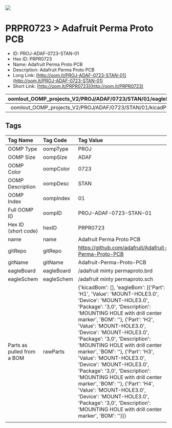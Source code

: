 


  
![][im]
# PRPR0723 > Adafruit Perma Proto PCB

- ID: PROJ-ADAF-0723-STAN-01
- Hex ID: PRPR0723
- Name: Adafruit Perma Proto PCB
- Description: Adafruit Perma Proto PCB
- Long Link: [http://oom.lt/PROJ-ADAF-0723-STAN-01](http://oom.lt/PROJ-ADAF-0723-STAN-01)
- Short Link: [http://oom.lt/PRPR0723](http://oom.lt/PRPR0723)
  

|oomlout_OOMP_projects_V2/PROJ/ADAF/0723/STAN/01/eagleImage.png|oomlout_OOMP_projects_V2/PROJ/ADAF/0723/STAN/01/eagleSchemImage.png|oomlout_OOMP_projects_V2/PROJ/ADAF/0723/STAN/01/kicadPcb3dFront.png|oomlout_OOMP_projects_V2/PROJ/ADAF/0723/STAN/01/kicadPcb3dBack.png|
| :---: | :---: | :---: | :---: |
|oomlout_OOMP_projects_V2/PROJ/ADAF/0723/STAN/01/kicadPcb3d.png||||

## Tags
  

|Tag Name|Tag Code|Tag Value|
| :--- | :--- | :--- |
|OOMP Type|oompType|PROJ|
|OOMP Size|oompSize|ADAF|
|OOMP Color|oompColor|0723|
|OOMP Description|oompDesc|STAN|
|OOMP Index|oompIndex|01|
|Full OOMP ID|oompID|PROJ-ADAF-0723-STAN-01|
|Hex ID (short code)|hexID|PRPR0723|
|name|name|Adafruit Perma Proto PCB|
|gitRepo|gitRepo|https://github.com/adafruit/Adafruit-Perma-Proto-PCB|
|gitName|gitName|Adafruit-Perma-Proto-PCB|
|eagleBoard|eagleBoard|/adafruit minty permaproto.brd|
|eagleSchem|eagleSchem|/adafruit minty permaproto.sch|
|Parts as pulled from a BOM|rawParts|{'kicadBom': [], 'eagleBom': [{'Part': 'H1', 'Value': 'MOUNT-HOLE3.0', 'Device': 'MOUNT-HOLE3.0', 'Package': '3,0', 'Description': 'MOUNTING HOLE with drill center marker', 'BOM': ''}, {'Part': 'H2', 'Value': 'MOUNT-HOLE3.0', 'Device': 'MOUNT-HOLE3.0', 'Package': '3,0', 'Description': 'MOUNTING HOLE with drill center marker', 'BOM': ''}, {'Part': 'H3', 'Value': 'MOUNT-HOLE3.0', 'Device': 'MOUNT-HOLE3.0', 'Package': '3,0', 'Description': 'MOUNTING HOLE with drill center marker', 'BOM': ''}, {'Part': 'H4', 'Value': 'MOUNT-HOLE3.0', 'Device': 'MOUNT-HOLE3.0', 'Package': '3,0', 'Description': 'MOUNTING HOLE with drill center marker', 'BOM': ''}]}|
||||



[im]: PROJ/ADAF/0723/STAN/01/kicadPcb3d_450.png
